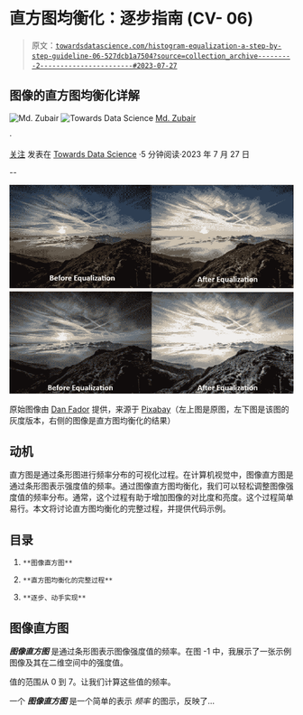 # 直方图均衡化：逐步指南 (CV- 06)

> 原文：[`towardsdatascience.com/histogram-equalization-a-step-by-step-guideline-06-527dcb1a7504?source=collection_archive---------2-----------------------#2023-07-27`](https://towardsdatascience.com/histogram-equalization-a-step-by-step-guideline-06-527dcb1a7504?source=collection_archive---------2-----------------------#2023-07-27)

## 图像的直方图均衡化详解

![Md. Zubair](https://zubairhossain.medium.com/?source=post_page-----527dcb1a7504--------------------------------) ![Towards Data Science](https://towardsdatascience.com/?source=post_page-----527dcb1a7504--------------------------------) [Md. Zubair](https://zubairhossain.medium.com/?source=post_page-----527dcb1a7504--------------------------------)

·

[关注](https://medium.com/m/signin?actionUrl=https%3A%2F%2Fmedium.com%2F_%2Fsubscribe%2Fuser%2F2fdaeaeeea52&operation=register&redirect=https%3A%2F%2Ftowardsdatascience.com%2Fhistogram-equalization-a-step-by-step-guideline-06-527dcb1a7504&user=Md.+Zubair&userId=2fdaeaeeea52&source=post_page-2fdaeaeeea52----527dcb1a7504---------------------post_header-----------) 发表在 [Towards Data Science](https://towardsdatascience.com/?source=post_page-----527dcb1a7504--------------------------------) ·5 分钟阅读·2023 年 7 月 27 日[](https://medium.com/m/signin?actionUrl=https%3A%2F%2Fmedium.com%2F_%2Fvote%2Ftowards-data-science%2F527dcb1a7504&operation=register&redirect=https%3A%2F%2Ftowardsdatascience.com%2Fhistogram-equalization-a-step-by-step-guideline-06-527dcb1a7504&user=Md.+Zubair&userId=2fdaeaeeea52&source=-----527dcb1a7504---------------------clap_footer-----------)

--

![](img/36c2593b53eee8c7ba0611e2ee487993.png)

原始图像由 [Dan Fador](https://pixabay.com/users/danfador-55851/?utm_source=link-attribution&utm_medium=referral&utm_campaign=image&utm_content=190055) 提供，来源于 [Pixabay](https://pixabay.com//?utm_source=link-attribution&utm_medium=referral&utm_campaign=image&utm_content=190055)（左上图是原图，左下图是该图的灰度版本，右侧的图像是直方图均衡化的结果）

## 动机

直方图是通过条形图进行频率分布的可视化过程。在计算机视觉中，图像直方图是通过条形图表示强度值的频率。通过图像直方图均衡化，我们可以轻松调整图像强度值的频率分布。通常，这个过程有助于增加图像的对比度和亮度。这个过程简单易行。本文将讨论直方图均衡化的完整过程，并提供代码示例。

## 目录

1.  `**图像直方图**`

1.  `**直方图均衡化的完整过程**`

1.  `**逐步、动手实现**`

## 图像直方图

***图像直方图*** 是通过条形图表示图像强度值的频率。在图 -1 中，我展示了一张示例图像及其在二维空间中的强度值。

值的范围从 0 到 7。让我们计算这些值的频率。

一个 ***图像直方图*** 是一个简单的表示 *频率* 的图示，反映了…
